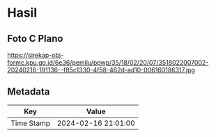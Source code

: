 # Hasil

## Foto C Plano

https://sirekap-obj-formc.kpu.go.id/6e36/pemilu/ppwp/35/18/02/20/07/3518022007002-20240216-191136--f85c1330-4f58-462d-ad10-006160186317.jpg


## Metadata

| Key        | Value               |
| ---------- | ------------------- |
| Time Stamp | 2024-02-16 21:01:00 |



